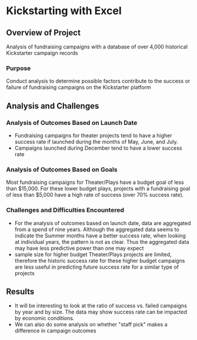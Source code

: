 # Kickstarting with Excel

## Overview of Project
Analysis of fundraising campaigns with a database of over 4,000 historical Kickstarter campaign records
### Purpose
Conduct analysis to determine possible factors contribute to the success or failure of fundraising campaigns on the Kickstarter platform
## Analysis and Challenges

### Analysis of Outcomes Based on Launch Date
- Fundraising campaigns for theater projects tend to have a higher success rate if launched during the months of May, June, and July. 
- Campaigns launched during December tend to have a lower success rate
### Analysis of Outcomes Based on Goals
Most fundraising campaigns for Theater/Plays have a budget goal of less than $15,000.  For these lower budget plays, projects with a fundraising goal of less than $5,000 have a high rate of success (over 70% success rate).
### Challenges and Difficulties Encountered
- For the analysis of outcomes based on launch date, data are aggregated from a spend of nine years.  Although the aggregated data seems to indicate the Summer months have a better success rate, when looking at individual years, the pattern is not as clear.  Thus the aggregated data may have less predictive power than one may expect 
- sample size for higher budget Theater/Plays projects are limited, therefore the historic success rate for these higher budget campaigns are less useful in predicting future success rate for a similar type of projects
## Results
- It will be interesting to look at the ratio of success vs. failed campaigns by year and by size.  The data may show success rate can be impacted by economic conditions.
- We can also do some analysis on whether "staff pick" makes a difference in campaign outcomes
